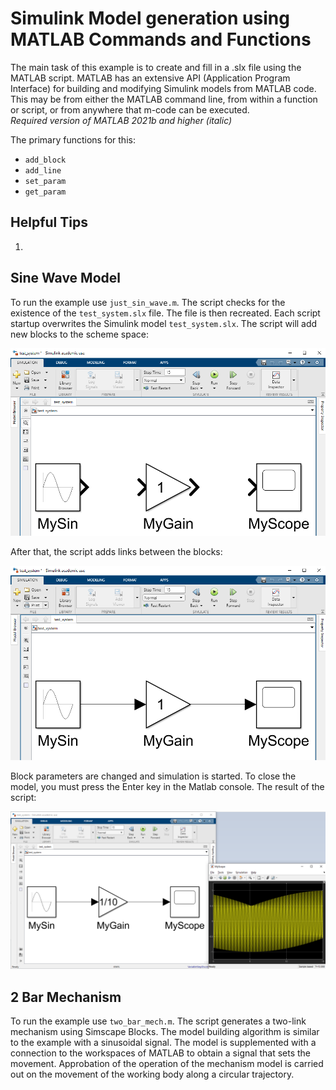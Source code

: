 # Simulink Model generation using MATLAB Commands and Functions  
The main task of this example is to create and fill in a .slx file using the MATLAB script. MATLAB has an extensive API (Application Program Interface) for building and modifying Simulink models from MATLAB code. This may be from either the MATLAB command line, from within a function or script, or from anywhere that m-code can be executed.  
*Required version of MATLAB 2021b and higher (italic)*  
  
The primary functions for this:  
+ `add_block`  
+ `add_line`  
+ `set_param` 
+ `get_param`     
  
## Helpful Tips  
1.  

## Sine Wave Model  
To run the example use `just_sin_wave.m`. The script checks for the existence of the `test_system.slx` file. The file is then recreated. Each script startup overwrites the Simulink model `test_system.slx`. The script will add new blocks to the scheme space:  
  
![Creating blocks](pic/1.png)  
  
After that, the script adds links between the blocks:  
  
![Adding lines](pic/2.png)  
  
Block parameters are changed and simulation is started. To close the model, you must press the Enter key in the Matlab console. The result of the script:  
  
![Creating blocks](pic/3.png)   
  
## 2 Bar Mechanism  
To run the example use `two_bar_mech.m`. The script generates a two-link mechanism using Simscape Blocks. The model building algorithm is similar to the example with a sinusoidal signal. The model is supplemented with a connection to the workspaces of MATLAB to obtain a signal that sets the movement. Approbation of the operation of the mechanism model is carried out on the movement of the working body along a circular trajectory.
  
